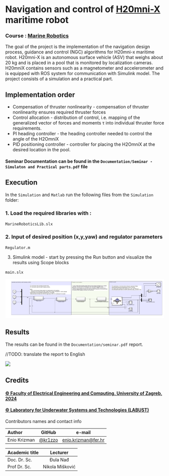 # Navigation and control of [H20mni-X](https://labust.fer.hr/labust/about/equipment/h2omni-x) maritime robot

### Course : [Marine Robotics](https://www.fer.unizg.hr/en/course/marrob)

The goal of the project is the implementation of the navigation design process,
guidance and control (NGC) algorithms for H20mni-x maritime robot. H20mni-X is an autonomous surface vehicle (ASV) that weighs about 20 kg and is placed in a pool that is monitored by localization cameras. H20mniX contains sensors such as a magnetometer and accelerometer and is equipped with ROS system for communication with Simulink model. The project consists of a simulation and a practical part.

## Implementation order

* Compensation of thruster nonlinearity - compensation of thruster nonlinearity ensures required thruster forces
* Control allocation - distribution of control, i.e. mapping of the generalized vector of forces and moments τ into individual thruster force requirements.
* PI heading controller - the heading controller needed to control the angle of the H2OmniX
* PID positioning controller - controller for placing the H2OmniX at the desired location in the pool.

#### Seminar Documentation can be found in the `Documentation/Seminar - Simulaton and Practical parts.pdf` file
## Execution

In the `Simulation` and `Matlab` run the following files from the `Simulation` folder:

### 1. Load the required libraries with :
```
MarineRoboticsLib.slx
```
### 2. Input of desired position (x,y,yaw) and regulator parameters
```
Regulator.m
```
3. Simulink model - start by pressing the Run button and visualize the results using Scope blocks
```
main.slx
```

<img src="Documentation/simulink.png" alt="drawing" width="1000"/>

## Results

The results can be found in the `Documentation/seminar.pdf` report.

//TODO: translate the report to English

<img src="Documentation/practicum.gif" />

## Credits

#### [&copy; Faculty of Electrical Engineering and Computing, University of Zagreb, 2024](https://www.fer.unizg.hr/)

#### [&copy; Laboratory for Underwater Systems and Technologies (LABUST)](https://labust.fer.hr/)

&NewLine;

Contributors names and contact info

Author|GitHub | e-mail
| :--- | :---: | :---:
Enio Krizman  | [@kr1zzo](https://github.com/kr1zzo) | enio.krizman@fer.hr

Academic title | Lecturer
| :--- | :---: 
Doc. Dr. Sc. | Đula Nađ  
Prof Dr. Sc. | Nikola Mišković 

